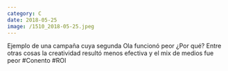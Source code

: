 ```yaml
--- 
category: C 
date: 2018-05-25 
image: /1510_2018-05-25.jpeg 
--- 
```


Ejemplo de una campaña cuya segunda Ola funcionó peor ¿Por qué? Entre otras cosas la creatividad resultó menos efectiva y el mix de medios fue peor #Conento #ROI
